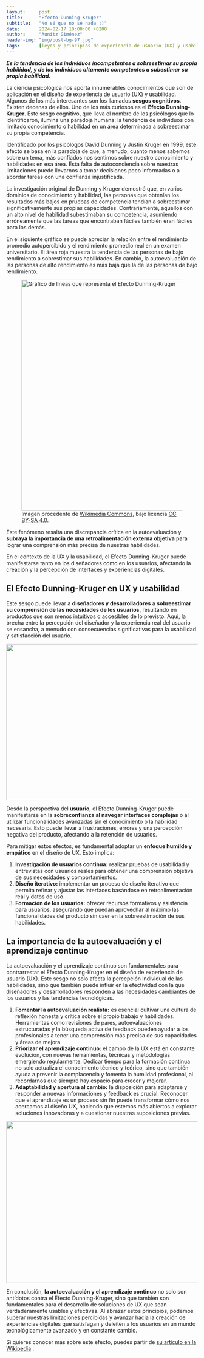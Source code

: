 ```yaml
---
layout:     post
title:      "Efecto Dunning-Kruger"
subtitle:   "No sé que no sé nada ;)"
date:       2024-02-17 10:00:00 +0200
author:     "Aunitz Giménez"
header-img: "img/post-bg-97.jpg"
tags:       [leyes y principios de experiencia de usuario (UX) y usabilidad, sesgos cognitivos]
---
```


<p><strong><em>Es la tendencia de los individuos incompetentes a sobreestimar su propia habilidad, y de los individuos altamente competentes a subestimar su propia habilidad.</em></strong></p>

<p>La ciencia psicológica nos aporta innumerables conocimientos que son de aplicación en el diseño de experiencia de usuario (UX) y usabilidad. Algunos de los más interesantes son los llamados <strong>sesgos cognitivos</strong>. Existen decenas de ellos. Uno de los más curiosos es el <strong>Efecto Dunning-Kruger</strong>. Este sesgo cognitivo, que lleva el nombre de los psicólogos que lo identificaron, ilumina una paradoja humana: la tendencia de individuos con limitado conocimiento o habilidad en un área determinada a sobreestimar su propia competencia.</p>

<p>Identificado por los psicólogos David Dunning y Justin Kruger en 1999, este efecto se basa en la paradoja de que, a menudo, cuanto menos sabemos sobre un tema, más confiados nos sentimos sobre nuestro conocimiento y habilidades en esa área. Esta falta de autoconciencia sobre nuestras limitaciones puede llevarnos a tomar decisiones poco informadas o a abordar tareas con una confianza injustificada.</p>

<p>La investigación original de Dunning y Kruger demostró que, en varios dominios de conocimiento y habilidad, las personas que obtenían los resultados más bajos en pruebas de competencia tendían a sobreestimar significativamente sus propias capacidades. Contrariamente, aquellos con un alto nivel de habilidad subestimaban su competencia, asumiendo erróneamente que las tareas que encontraban fáciles también eran fáciles para los demás.</p>

<p>En el siguiente gráfico se puede apreciar la relación entre el rendimiento promedio autopercibido y el rendimiento promedio real en un examen universitario. El área roja muestra la tendencia de las personas de bajo rendimiento a sobrestimar sus habilidades. En cambio, la autoevaluación de las personas de alto rendimiento es más baja que la de las personas de bajo rendimiento.</p>

<figure>
    <img src="{{ site.baseurl }}/img/efecto-dunning-kruger-01.png" loading="lazy" alt="Gráfico de líneas que representa el Efecto Dunning-Kruger" width="720" height="608">
    <figcaption>Imagen procedente de <a href="https://commons.wikimedia.org/wiki/File:Dunning%E2%80%93Kruger_Effect2.svg" target="_blank" rel="noopener noreferrer">Wikimedia Commons</a>, bajo licencia <a href="https://creativecommons.org/licenses/by-sa/4.0/" target="_blank" rel="noopener noreferrer">CC BY-SA 4.0</a>.</figcaption>
</figure>

<p>Este fenómeno resalta una discrepancia crítica en la autoevaluación y <strong>subraya la importancia de una retroalimentación externa objetiva</strong> para lograr una comprensión más precisa de nuestras habilidades.</p>

<p>En el contexto de la UX y la usabilidad, el Efecto Dunning-Kruger puede manifestarse tanto en los diseñadores como en los usuarios, afectando la creación y la percepción de interfaces y experiencias digitales.</p>

<h2>El Efecto Dunning-Kruger en UX y usabilidad</h2>

<p>Este sesgo puede llevar a <strong>diseñadores y desarrolladores</strong> a <strong>sobreestimar su comprensión de las necesidades de los usuarios</strong>, resultando en productos que son menos intuitivos o accesibles de lo previsto. Aquí, la brecha entre la percepción del diseñador y la experiencia real del usuario se ensancha, a menudo con consecuencias significativas para la usabilidad y satisfacción del usuario.</p>

<p><img src="{{ site.baseurl }}/img/que-es-un-test-con-personas-usuarias-01.jpg" loading="lazy" alt="" width="722" height="411"></p>

<p>Desde la perspectiva del <strong>usuario</strong>, el Efecto Dunning-Kruger puede manifestarse en la <strong>sobreconfianza al navegar interfaces complejas</strong> o al utilizar funcionalidades avanzadas sin el conocimiento o la habilidad necesaria. Esto puede llevar a frustraciones, errores y una percepción negativa del producto, afectando a la retención de usuarios.</p>

<p>Para mitigar estos efectos, es fundamental adoptar un <strong>enfoque humilde y empático</strong> en el diseño de UX. Esto implica:</p>

<ol>
	<li><strong>Investigación de usuarios continua:</strong> realizar pruebas de usabilidad y entrevistas con usuarios reales para obtener una comprensión objetiva de sus necesidades y comportamientos.</li>
	<li><strong>Diseño iterativo:</strong> implementar un proceso de diseño iterativo que permita refinar y ajustar las interfaces basándose en retroalimentación real y datos de uso.</li>
	<li><strong>Formación de los usuarios:</strong> ofrecer recursos formativos y asistencia para usuarios, asegurando que puedan aprovechar al máximo las funcionalidades del producto sin caer en la sobreestimación de sus habilidades.</li>
</ol>

<h2>La importancia de la autoevaluación y el aprendizaje continuo</h2>

<p>La autoevaluación y el aprendizaje continuo son fundamentales para contrarrestar el Efecto Dunning-Kruger en el diseño de experiencia de usuario (UX). Este sesgo no solo afecta la percepción individual de las habilidades, sino que también puede influir en la efectividad con la que diseñadores y desarrolladores responden a las necesidades cambiantes de los usuarios y las tendencias tecnológicas.</p>

<ol>
	<li><strong>Fomentar la autoevaluación realista:</strong> es esencial cultivar una cultura de reflexión honesta y crítica sobre el propio trabajo y habilidades. Herramientas como revisiones de pares, autoevaluaciones estructuradas y la búsqueda activa de feedback pueden ayudar a los profesionales a tener una comprensión más precisa de sus capacidades y áreas de mejora.</li>
	<li><strong>Priorizar el aprendizaje continuo:</strong> el campo de la UX está en constante evolución, con nuevas herramientas, técnicas y metodologías emergiendo regularmente. Dedicar tiempo para la formación continua no solo actualiza el conocimiento técnico y teórico, sino que también ayuda a prevenir la complacencia y fomenta la humildad profesional, al recordarnos que siempre hay espacio para crecer y mejorar.</li>
	<li><strong>Adaptabilidad y apertura al cambio:</strong> la disposición para adaptarse y responder a nuevas informaciones y feedback es crucial. Reconocer que el aprendizaje es un proceso sin fin puede transformar cómo nos acercamos al diseño UX, haciendo que estemos más abiertos a explorar soluciones innovadoras y a cuestionar nuestras suposiciones previas.</li>
</ol>

<p><img src="{{ site.baseurl }}/img/efecto-dunning-kruger-02.jpg" loading="lazy" alt="" width="720" height="426"></p>

<p>En conclusión, <strong>la autoevaluación y el aprendizaje continuo</strong> no solo son antídotos contra el Efecto Dunning-Kruger, sino que también son fundamentales para el desarrollo de soluciones de UX que sean verdaderamente usables y efectivas. Al abrazar estos principios, podemos superar nuestras limitaciones percibidas y avanzar hacia la creación de experiencias digitales que satisfagan y deleiten a los usuarios en un mundo tecnológicamente avanzado y en constante cambio.</p>

<p>Si quieres conocer más sobre este efecto, puedes partir de <a href="https://es.wikipedia.org/wiki/Efecto_Dunning-Kruger" target="_blank" rel="noopener noreferrer">su artículo en la Wikipedia</a> .</p>